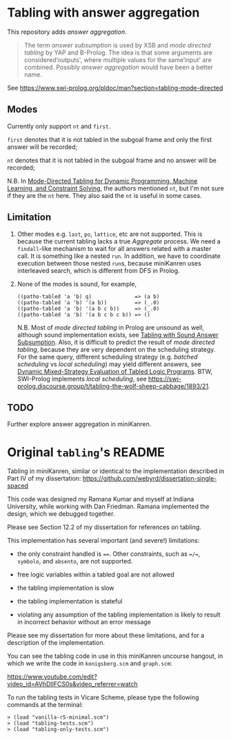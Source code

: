 # Tabling with answer aggregation

This repository adds *answer aggregation*.

> The  term *answer subsumption* is used by XSB and *mode directed  tabling* by YAP and B-Prolog. The idea is that some arguments are  considered‘outputs', where multiple values for the same‘input'  are combined. Possibly *answer aggregation* would have been a  better name.

See https://www.swi-prolog.org/pldoc/man?section=tabling-mode-directed



## Modes

Currently only support `nt` and `first`.

`first` denotes that it is not tabled in the subgoal frame and only the first answer will be recorded;

`nt` denotes that it is not tabled in the subgoal frame and no answer will be recorded;

N.B. In [Mode-Directed Tabling for Dynamic Programming, Machine Learning, and Constraint Solving](http://citeseerx.ist.psu.edu/viewdoc/summary?doi=10.1.1.225.4784), the authors mentioned `nt`, but I'm not sure if they are the `nt` here. They also said the `nt` is useful in some cases.



## Limitation

1. Other modes e.g. `last`, `po`, `lattice`, etc are not supported. This is because the current tabling lacks a true *Aggregate* process. We need a `findall`-like mechanism to wait for all answers related with a master call. It is something like a nested `run`. In addition, we have to coordinate execution between those nested `run`s, because miniKanren uses interleaved search, which is different from DFS in Prolog.

2. None of the modes is sound, for example,

   ```
   ((patho-tabled 'a 'b) q)              => (a b)
   ((patho-tabled 'a 'b) '(a b))         => (_.0)
   ((patho-tabled 'a 'b) '(a b c b))     => (_.0)
   ((patho-tabled 'a 'b) '(a b c b c b)) => ()
   ```

   N.B. Most of *mode directed tabling* in Prolog are unsound as well, although sound implementation exists,  see [Tabling with Sound Answer Subsumption](https://arxiv.org/abs/1608.00787). Also, it is difficult to predict the result of *mode directed tabling*, because they are very dependent on the scheduling strategy. For the same query, different scheduling strategy (e.g. *batched scheduling* vs *local scheduling*) may yield different answers, see [Dynamic Mixed-Strategy Evaluation of Tabled Logic Programs](https://link.springer.com/chapter/10.1007/11562931_20). BTW, SWI-Prolog implements *local scheduling*, see https://swi-prolog.discourse.group/t/tabling-the-wolf-sheep-cabbage/1893/21.

   

## TODO

Further explore answer aggregation in miniKanren.



# Original `tabling`'s README

Tabling in miniKanren, similar or identical to the implementation described in Part IV of my dissertation: https://github.com/webyrd/dissertation-single-spaced

This code was designed my Ramana Kumar and myself at Indiana University, while working with Dan Friedman.  Ramana implemented the design, which we debugged together.

Please see Section 12.2 of my dissertation for references on tabling.

This implementation has several important (and severe!) limitations:

* the only constraint handled is `==`.  Other constraints, such as `=/=`, `symbolo`, and `absento`, are not supported.

* free logic variables within a tabled goal are not allowed

* the tabling implementation is slow

* the tabling implementation is stateful

* violating any assumption of the tabling implementation is likely to result in incorrect behavior without an error message

Please see my dissertation for more about these limitations, and for a description of the implementation.


You can see the tabling code in use in this miniKanren uncourse hangout, in which we write the code in `konigsberg.scm` and `graph.scm`:

https://www.youtube.com/edit?video_id=AVhDlIFCS0s&video_referrer=watch


To run the tabling tests in Vicare Scheme, please type the following commands at the terminal:

```
> (load "vanilla-r5-minimal.scm")
> (load "tabling-tests.scm")
> (load "tabling-only-tests.scm")
```
